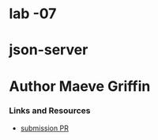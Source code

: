 # lab -07

# json-server

# Author Maeve Griffin

### Links and Resources
* [submission PR](https://github.com/adoxic-401-advanced-javascript/json-server/pull/1)